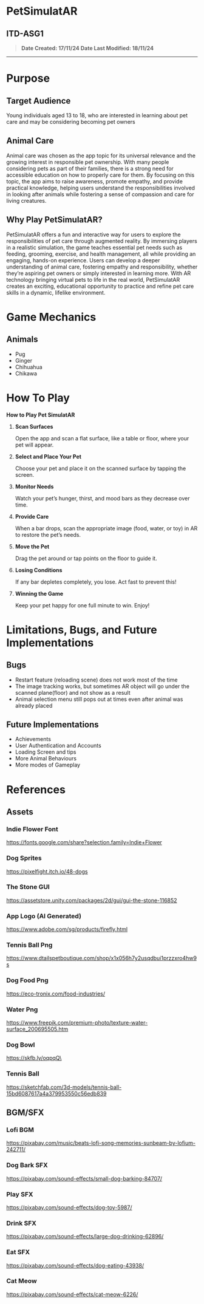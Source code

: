# PetSimulatAR

## ITD-ASG1
 
> **Date Created: 17/11/24
Date Last Modified: 18/11/24**

---

# Purpose

## Target Audience

Young individuals aged 13 to 18, who are interested in learning about pet care and may be considering becoming pet owners

## Animal Care

Animal care was chosen as the app topic for its universal relevance and the growing interest in responsible pet ownership. With many people considering pets as part of their families, there is a strong need for accessible education on how to properly care for them. By focusing on this topic, the app aims to raise awareness, promote empathy, and provide practical knowledge, helping users understand the responsibilities involved in looking after animals while fostering a sense of compassion and care for living creatures.

## Why Play PetSimulatAR?

PetSimulatAR offers a fun and interactive way for users to explore the responsibilities of pet care through augmented reality. By immersing players in a realistic simulation, the game teaches essential pet needs such as feeding, grooming, exercise, and health management, all while providing an engaging, hands-on experience. Users can develop a deeper understanding of animal care, fostering empathy and responsibility, whether they’re aspiring pet owners or simply interested in learning more. With AR technology bringing virtual pets to life in the real world, PetSimulatAR creates an exciting, educational opportunity to practice and refine pet care skills in a dynamic, lifelike environment.

# Game Mechanics

## Animals

- Pug
- Ginger
- Chihuahua
- Chikawa

# How To Play

**How to Play Pet SimulatAR**

1. **Scan Surfaces**
    
    Open the app and scan a flat surface, like a table or floor, where your pet will appear.
    
2. **Select and Place Your Pet**
    
    Choose your pet and place it on the scanned surface by tapping the screen.
    
3. **Monitor Needs**
    
    Watch your pet’s hunger, thirst, and mood bars as they decrease over time.
    
4. **Provide Care**
    
    When a bar drops, scan the appropriate image (food, water, or toy) in AR to restore the pet’s needs.
    
5. **Move the Pet**
    
    Drag the pet around or tap points on the floor to guide it.
    
6. **Losing Conditions**
    
    If any bar depletes completely, you lose. Act fast to prevent this!
    
7. **Winning the Game**
    
    Keep your pet happy for one full minute to win. Enjoy!
    

# Limitations, Bugs, and Future Implementations

## Bugs

- Restart feature (reloading scene) does not work most of the time
- The image tracking works, but sometimes AR object will go under the scanned plane(floor) and not show as a result
- Animal selection menu still pops out at times even after animal was already placed

## Future Implementations

- Achievements
- User Authentication and Accounts
- Loading Screen and tips
- More Animal Behaviours
- More modes of Gameplay

# References

## Assets

### Indie Flower Font

https://fonts.google.com/share?selection.family=Indie+Flower

### Dog Sprites

https://pixelfight.itch.io/48-dogs

### The Stone GUI

https://assetstore.unity.com/packages/2d/gui/gui-the-stone-116852

### App Logo (AI Generated)

https://www.adobe.com/sg/products/firefly.html

### Tennis Ball Png

https://www.dtailspetboutique.com/shop/x1x056h7y2usqdbui1przzxro4hw9s

### Dog Food Png

https://eco-tronix.com/food-industries/

### Water Png

https://www.freepik.com/premium-photo/texture-water-surface_200695505.htm

### Dog Bowl

https://skfb.ly/oqpqQ\

### Tennis Ball

https://sketchfab.com/3d-models/tennis-ball-15bd6087617a4a379953550c56edb839

## BGM/SFX

### Lofi BGM

https://pixabay.com/music/beats-lofi-song-memories-sunbeam-by-lofium-242711/

### Dog Bark SFX

https://pixabay.com/sound-effects/small-dog-barking-84707/

### Play SFX

https://pixabay.com/sound-effects/dog-toy-5987/

### Drink SFX

https://pixabay.com/sound-effects/large-dog-drinking-62896/

### Eat SFX

https://pixabay.com/sound-effects/dog-eating-43938/

### Cat Meow

https://pixabay.com/sound-effects/cat-meow-6226/